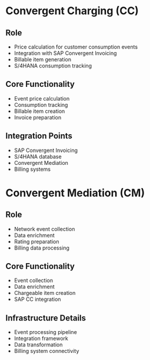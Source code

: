 # Convergent Charging (CC)

## Role
- Price calculation for customer consumption events
- Integration with SAP Convergent Invoicing
- Billable item generation
- S/4HANA consumption tracking

## Core Functionality
- Event price calculation
- Consumption tracking
- Billable item creation
- Invoice preparation

## Integration Points
- SAP Convergent Invoicing
- S/4HANA database
- Convergent Mediation
- Billing systems

# Convergent Mediation (CM)

## Role
- Network event collection
- Data enrichment
- Rating preparation
- Billing data processing

## Core Functionality
- Event collection
- Data enrichment
- Chargeable item creation
- SAP CC integration

## Infrastructure Details
- Event processing pipeline
- Integration framework
- Data transformation
- Billing system connectivity